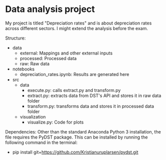 # Data analysis project
My project is titled "Depreciation rates" and is about depreciation rates across different sectors. I might extend the analysis before the exam.

Structure:
- data
    - external: Mappings and other external inputs
    - processed: Processed data
    - raw: Raw data
- notebooks
    - depreciation_rates.ipynb: Results are generated here
- src
    - data
        - execute.py: calls extract.py and transform.py
        - extract.py: extracts data from DST's API and stores it in raw data folder
        - transform.py: transforms data and stores it in processed data folder
    - visualization
        - visualize.py: Code for plots


Dependencies:
Other than the standard Anaconda Python 3 installation, the file requires the PyDST package. This can be installed by running the following command in the terminal:
- pip install git+https://github.com/Kristianuruplarsen/pydst.git